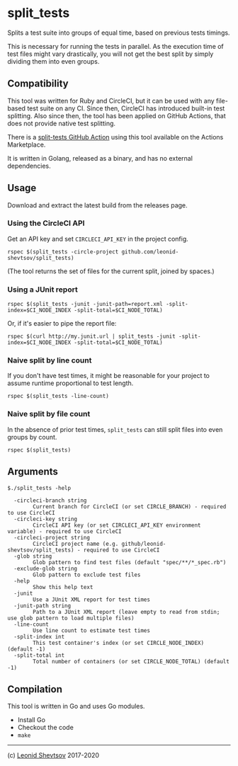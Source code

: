 # split_tests

Splits a test suite into groups of equal time, based on previous tests timings.

This is necessary for running the tests in parallel. As the execution time of test files might vary drastically, you will not get the best split by simply dividing them into even groups.

## Compatibility

This tool was written for Ruby and CircleCI, but it can be used with any file-based test suite on any CI.
Since then, CircleCI has introduced built-in test splitting. Also since then, the tool has been applied on
GitHub Actions, that does not provide native test splitting.

There is a [split-tests GitHub Action](https://github.com/marketplace/actions/split-tests) using this tool available on the Actions Marketplace.

It is written in Golang, released as a binary, and has no external dependencies.

## Usage

Download and extract the latest build from the releases page.

### Using the CircleCI API

Get an API key and set `CIRCLECI_API_KEY` in the project config.

```
rspec $(split_tests -circle-project github.com/leonid-shevtsov/split_tests)
```

(The tool returns the set of files for the current split, joined by spaces.)

### Using a JUnit report

```
rspec $(split_tests -junit -junit-path=report.xml -split-index=$CI_NODE_INDEX -split-total=$CI_NODE_TOTAL)
```

Or, if it's easier to pipe the report file:

```
rspec $(curl http://my.junit.url | split_tests -junit -split-index=$CI_NODE_INDEX -split-total=$CI_NODE_TOTAL)
```

### Naive split by line count

If you don't have test times, it might be reasonable for your project to assume runtime proportional to test length.

```
rspec $(split_tests -line-count)
```

### Naive split by file count

In the absence of prior test times, `split_tests` can still split files into even groups by count.

```
rspec $(split_tests)
```

## Arguments

```plain
$./split_tests -help

  -circleci-branch string
        Current branch for CircleCI (or set CIRCLE_BRANCH) - required to use CircleCI
  -circleci-key string
        CircleCI API key (or set CIRCLECI_API_KEY environment variable) - required to use CircleCI
  -circleci-project string
        CircleCI project name (e.g. github/leonid-shevtsov/split_tests) - required to use CircleCI
  -glob string
        Glob pattern to find test files (default "spec/**/*_spec.rb")
  -exclude-glob string
        Glob pattern to exclude test files
  -help
        Show this help text
  -junit
        Use a JUnit XML report for test times
  -junit-path string
        Path to a JUnit XML report (leave empty to read from stdin; use glob pattern to load multiple files)
  -line-count
        Use line count to estimate test times
  -split-index int
        This test container's index (or set CIRCLE_NODE_INDEX) (default -1)
  -split-total int
        Total number of containers (or set CIRCLE_NODE_TOTAL) (default -1)
```

## Compilation

This tool is written in Go and uses Go modules.

- Install Go
- Checkout the code
- `make`

---

(c) [Leonid Shevtsov](https://leonid.shevtsov.me) 2017-2020

